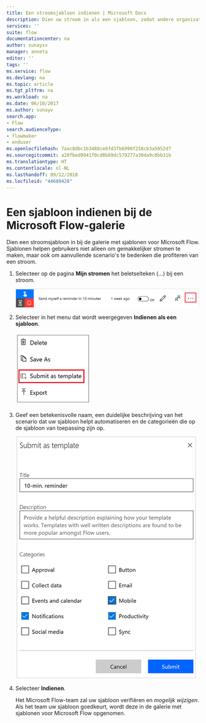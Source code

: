 ```yaml
---
title: Een stroomsjabloon indienen | Microsoft Docs
description: Dien uw stroom in als een sjabloon, zodat andere organisaties deze in de sjabloongalerie kunnen vinden en de stroom die u hebt gemaakt kunnen gebruiken.
services: ''
suite: flow
documentationcenter: na
author: sunaysv
manager: anneta
editor: ''
tags: ''
ms.service: flow
ms.devlang: na
ms.topic: article
ms.tgt_pltfrm: na
ms.workload: na
ms.date: 06/10/2017
ms.author: sunayv
search.app:
- Flow
search.audienceType:
- flowmaker
- enduser
ms.openlocfilehash: 7aac8dbc1b3488ce6fd3fb6990f258cb3a5052d7
ms.sourcegitcommit: a20fbed9941f0cd8b69dc579277a30da9c8bb31b
ms.translationtype: HT
ms.contentlocale: nl-NL
ms.lasthandoff: 09/12/2018
ms.locfileid: "44689428"
---
```

# <a name="submit-a-template-to-the-microsoft-flow-gallery"></a>Een sjabloon indienen bij de Microsoft Flow-galerie
Dien een stroomsjabloon in bij de galerie met sjablonen voor Microsoft Flow. Sjablonen helpen gebruikers niet alleen om gemakkelijker stromen te maken, maar ook om aanvullende scenario's te bedenken die profiteren van een stroom. 

1. Selecteer op de pagina **Mijn stromen** het beletselteken (...) bij een stroom.
   
    ![Knop met het beletselteken](./media/publish-a-template/ellipsis-button.png)
2. Selecteer in het menu dat wordt weergegeven **Indienen als een sjabloon**.
   
    ![Contextmenu](./media/publish-a-template/context-menu.png)
3. Geef een betekenisvolle naam, een duidelijke beschrijving van het scenario dat uw sjabloon helpt automatiseren en de categorieën die op de sjabloon van toepassing zijn op.
   
    ![Sjabloonopties](./media/publish-a-template/template-options.png)
4. Selecteer **Indienen**.
   
     Het Microsoft Flow-team zal uw sjabloon verifiëren en *mogelijk wijzigen*. Als het team uw sjabloon goedkeurt, wordt deze in de galerie met sjablonen voor Microsoft Flow opgenomen.


